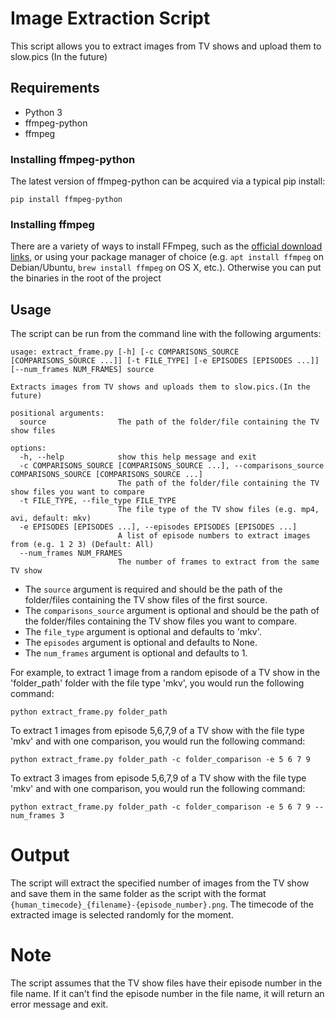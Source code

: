 # Image Extraction Script
This script allows you to extract images from TV shows and upload them to slow.pics (In the future)

## Requirements
- Python 3
- ffmpeg-python
- ffmpeg

### Installing ffmpeg-python
The latest version of ffmpeg-python can be acquired via a typical pip install:
```
pip install ffmpeg-python
```

### Installing ffmpeg

There are a variety of ways to install FFmpeg, such as the [official download links](https://ffmpeg.org/download.html), or using your package manager of choice (e.g. `apt install ffmpeg` on Debian/Ubuntu, `brew install ffmpeg` on OS X, etc.).
Otherwise you can put the binaries in the root of the project


## Usage
The script can be run from the command line with the following arguments:

```
usage: extract_frame.py [-h] [-c COMPARISONS_SOURCE [COMPARISONS_SOURCE ...]] [-t FILE_TYPE] [-e EPISODES [EPISODES ...]] [--num_frames NUM_FRAMES] source

Extracts images from TV shows and uploads them to slow.pics.(In the future)

positional arguments:
  source                The path of the folder/file containing the TV show files

options:
  -h, --help            show this help message and exit
  -c COMPARISONS_SOURCE [COMPARISONS_SOURCE ...], --comparisons_source COMPARISONS_SOURCE [COMPARISONS_SOURCE ...]
                        The path of the folder/file containing the TV show files you want to compare
  -t FILE_TYPE, --file_type FILE_TYPE
                        The file type of the TV show files (e.g. mp4, avi, default: mkv)
  -e EPISODES [EPISODES ...], --episodes EPISODES [EPISODES ...]
                        A list of episode numbers to extract images from (e.g. 1 2 3) (Default: All)
  --num_frames NUM_FRAMES
                        The number of frames to extract from the same TV show
```

- The `source` argument is required and should be the path of the folder/files containing the TV show files of the first source.
- The `comparisons_source` argument is optional and should be the path of the folder/files containing the TV show files you want to compare. 
- The `file_type` argument is optional and defaults to 'mkv'.
- The `episodes` argument is optional and defaults to None.
- The `num_frames` argument is optional and defaults to 1.

For example, to extract 1 image from a random episode of a TV show in the 'folder_path' folder with the file type 'mkv', you would run the following command:
```
python extract_frame.py folder_path
```

To extract 1 images from episode 5,6,7,9 of a TV show with the file type 'mkv' and with one comparison, you would run the following command:
```
python extract_frame.py folder_path -c folder_comparison -e 5 6 7 9
```

To extract 3 images from episode 5,6,7,9 of a TV show with the file type 'mkv' and with one comparison, you would run the following command:
```
python extract_frame.py folder_path -c folder_comparison -e 5 6 7 9 --num_frames 3
```

# Output
The script will extract the specified number of images from the TV show and save them in the same folder as the script with the format `{human_timecode}_{filename}-{episode_number}.png`. 
The timecode of the extracted image is selected randomly for the moment.

# Note
The script assumes that the TV show files have their episode number in the file name. If it can't find the episode number in the file name, it will return an error message and exit.
